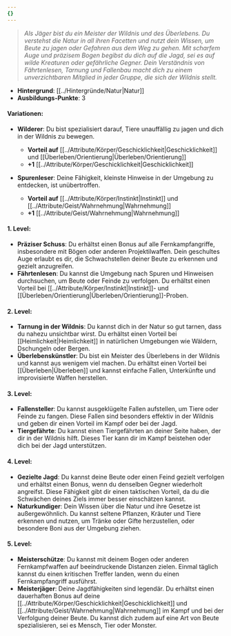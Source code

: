 ```yaml
---
{}
---
```

>*Als Jäger bist du ein Meister der Wildnis und des Überlebens. Du verstehst die Natur in all ihren Facetten und nutzt dein Wissen, um Beute zu jagen oder Gefahren aus dem Weg zu gehen. Mit scharfem Auge und präzisem Bogen begibst du dich auf die Jagd, sei es auf wilde Kreaturen oder gefährliche Gegner. Dein Verständnis von Fährtenlesen, Tarnung und Fallenbau macht dich zu einem unverzichtbaren Mitglied in jeder Gruppe, die sich der Wildnis stellt.*  
  
- **Hintergrund**: [[../Hintergründe/Natur|Natur]]  
- **Ausbildungs-Punkte**: 3  
  
#### **Variationen:**  
  
- **Wilderer**: Du bist spezialisiert darauf, Tiere unauffällig zu jagen und dich in der Wildnis zu bewegen.  
      
    - **Vorteil auf** [[../Attribute/Körper/Geschicklichkeit|Geschicklichkeit]] und [[Überleben/Orientierung|Überleben/Orientierung]]  
    - **+1** [[../Attribute/Körper/Geschicklichkeit|Geschicklichkeit]]  
- **Spurenleser**: Deine Fähigkeit, kleinste Hinweise in der Umgebung zu entdecken, ist unübertroffen.  
      
    - **Vorteil auf** [[../Attribute/Körper/Instinkt|Instinkt]] und [[../Attribute/Geist/Wahrnehmung|Wahrnehmung]]  
    - **+1** [[../Attribute/Geist/Wahrnehmung|Wahrnehmung]]  
  
#### **1. Level:**  
  
- **Präziser Schuss**: Du erhältst einen Bonus auf alle Fernkampfangriffe, insbesondere mit Bögen oder anderen Projektilwaffen. Dein geschultes Auge erlaubt es dir, die Schwachstellen deiner Beute zu erkennen und gezielt anzugreifen.  
- **Fährtenlesen**: Du kannst die Umgebung nach Spuren und Hinweisen durchsuchen, um Beute oder Feinde zu verfolgen. Du erhältst einen Vorteil bei [[../Attribute/Körper/Instinkt|Instinkt]]- und [[Überleben/Orientierung|Überleben/Orientierung]]-Proben.  
  
#### **2. Level:**  
  
- **Tarnung in der Wildnis**: Du kannst dich in der Natur so gut tarnen, dass du nahezu unsichtbar wirst. Du erhältst einen Vorteil bei [[Heimlichkeit|Heimlichkeit]] in natürlichen Umgebungen wie Wäldern, Dschungeln oder Bergen.  
- **Überlebenskünstler**: Du bist ein Meister des Überlebens in der Wildnis und kannst aus wenigem viel machen. Du erhältst einen Vorteil bei [[Überleben|Überleben]] und kannst einfache Fallen, Unterkünfte und improvisierte Waffen herstellen.  
  
#### **3. Level:**  
  
- **Fallensteller**: Du kannst ausgeklügelte Fallen aufstellen, um Tiere oder Feinde zu fangen. Diese Fallen sind besonders effektiv in der Wildnis und geben dir einen Vorteil im Kampf oder bei der Jagd.  
- **Tiergefährte**: Du kannst einen Tiergefährten an deiner Seite haben, der dir in der Wildnis hilft. Dieses Tier kann dir im Kampf beistehen oder dich bei der Jagd unterstützen.  
  
#### **4. Level:**  
  
- **Gezielte Jagd**: Du kannst deine Beute oder einen Feind gezielt verfolgen und erhältst einen Bonus, wenn du denselben Gegner wiederholt angreifst. Diese Fähigkeit gibt dir einen taktischen Vorteil, da du die Schwächen deines Ziels immer besser einschätzen kannst.  
- **Naturkundiger**: Dein Wissen über die Natur und ihre Gesetze ist außergewöhnlich. Du kannst seltene Pflanzen, Kräuter und Tiere erkennen und nutzen, um Tränke oder Gifte herzustellen, oder besondere Boni aus der Umgebung ziehen.  
  
#### **5. Level:**  
  
- **Meisterschütze**: Du kannst mit deinem Bogen oder anderen Fernkampfwaffen auf beeindruckende Distanzen zielen. Einmal täglich kannst du einen kritischen Treffer landen, wenn du einen Fernkampfangriff ausführst.  
- **Meisterjäger**: Deine Jagdfähigkeiten sind legendär. Du erhältst einen dauerhaften Bonus auf deine [[../Attribute/Körper/Geschicklichkeit|Geschicklichkeit]] und [[../Attribute/Geist/Wahrnehmung|Wahrnehmung]] im Kampf und bei der Verfolgung deiner Beute. Du kannst dich zudem auf eine Art von Beute spezialisieren, sei es Mensch, Tier oder Monster.